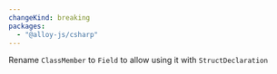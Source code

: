 ```yaml
---
changeKind: breaking
packages:
  - "@alloy-js/csharp"
---
```


Rename `ClassMember` to `Field` to allow using it with `StructDeclaration`